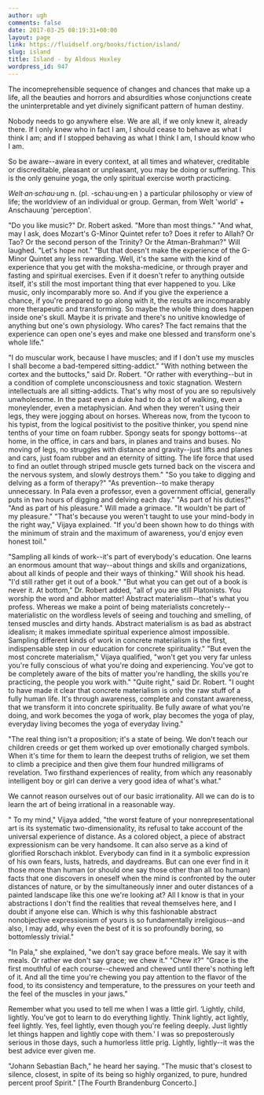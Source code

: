 ```yaml
---
author: ugh
comments: false
date: 2017-03-25 08:19:31+00:00
layout: page
link: https://fluidself.org/books/fiction/island/
slug: island
title: Island - by Aldous Huxley
wordpress_id: 947
---
```


The incomeprehensible sequence of changes and chances that make up a life, all the beauties and horrors and absurdities whose conjunctions create the uninterpretable and yet divinely significant pattern of human destiny.
 
Nobody needs to go anywhere else. We are all, if we only knew it, already there. If I only knew who in fact I am, I should cease to behave as what I think I am; and if I stopped behaving as what I think I am, I should know who I am.
 
So be aware--aware in every context, at all times and whatever, creditable or discreditable, pleasant or unpleasant, you may be doing or suffering. This is the only genuine yoga, the only spiritual exercise worth practicing.
 
_Welt·an·schau·ung_  n. (pl. -schau·ung·en ) a particular philosophy or view of life; the worldview of an individual or group.  German, from Welt 'world' + Anschauung 'perception'.
 
"Do you like music?" Dr. Robert asked. "More than most things." "And what, may I ask, does Mozart's G-Minor Quintet refer to? Does it refer to Allah? Or Tao? Or the second person of the Trinity? Or the Atman-Brahman?" Will laughed. "Let's hope not." "But that doesn't make the experience of the G-Minor Quintet any less rewarding. Well, it's the same with the kind of experience that you get with the moksha-medicine, or through prayer and fasting and spiritual exercises. Even if it doesn't refer to anything outside itself, it's still the most important thing that ever happened to you. Like music, only incomparably more so. And if you give the experience a chance, if you're prepared to go along with it, the results are incomparably more therapeutic and transforming. So maybe the whole thing does happen inside one's skull. Maybe it is private and there's no unitive knowledge of anything but one's own physiology. Who cares? The fact remains that the experience can open one's eyes and make one blessed and transform one's whole life."
 
"I do muscular work, because I have muscles; and if I don't use my muscles I shall become a bad-tempered sitting-addict." "With nothing between the cortex and the buttocks," said Dr. Robert. "Or rather with everything--but in a condition of complete unconsciousness and toxic stagnation. Western intellectuals are all sitting-addicts. That's why most of you are so repulsively unwholesome. In the past even a duke had to do a lot of walking, even a moneylender, even a metaphysician. And when they weren't using their legs, they were jogging about on horses. Whereas now, from the tycoon to his typist, from the logical positivist to the positive thinker, you spend nine tenths of your time on foam rubber. Spongy seats for spongy bottoms--at home, in the office, in cars and bars, in planes and trains and buses. No moving of legs, no struggles with distance and gravity--just lifts and planes and cars, just foam rubber and an eternity of sitting. The life force that used to find an outlet through striped muscle gets turned back on the viscera and the nervous system, and slowly destroys them." "So you take to digging and delving as a form of therapy?" "As prevention--to make therapy unnecessary. In Pala even a professor, even a government official, generally puts in two hours of digging and delving each day." "As part of his duties?" "And as part of his pleasure." Will made a grimace. "It wouldn't be part of my pleasure." "That's because you weren't taught to use your mind-body in the right way," Vijaya explained. "If you'd been shown how to do things with the minimum of strain and the maximum of awareness, you'd enjoy even honest toil."
 
"Sampling all kinds of work--it's part of everybody's education. One learns an enormous amount that way--about things and skills and organizations, about all kinds of people and their ways of thinking." Will shook his head. "I'd still rather get it out of a book." "But what you can get out of a book is never it. At bottom," Dr. Robert added, "all of you are still Platonists. You worship the word and abhor matter! Abstract materialism--that's what you profess. Whereas we make a point of being materialists concretely--materialistic on the wordless levels of seeing and touching and smelling, of tensed muscles and dirty hands. Abstract materialism is as bad as abstract idealism; it makes immediate spiritual experience almost impossible. Sampling different kinds of work in concrete materialism is the first, indispensable step in our education for concrete spirituality." "But even the most concrete materialism," Vijaya qualified, "won't get you very far unless you're fully conscious of what you're doing and experiencing. You've got to be completely aware of the bits of matter you're handling, the skills you're practicing, the people you work with." "Quite right," said Dr. Robert. "I ought to have made it clear that concrete materialism is only the raw stuff of a fully human life. It's through awareness, complete and constant awareness, that we transform it into concrete spirituality. Be fully aware of what you're doing, and work becomes the yoga of work, play becomes the yoga of play, everyday living becomes the yoga of everyday living."
 
"The real thing isn't a proposition; it's a state of being. We don't teach our children creeds or get them worked up over emotionally charged symbols. When it's time for them to learn the deepest truths of religion, we set them to climb a precipice and then give them four hundred milligrams of revelation. Two firsthand experiences of reality, from which any reasonably intelligent boy or girl can derive a very good idea of what's what."
 
We cannot reason ourselves out of our basic irrationality. All we can do is to learn the art of being irrational in a reasonable way.
 
" To my mind," Vijaya added, "the worst feature of your nonrepresentational art is its systematic two-dimensionality, its refusal to take account of the universal experience of distance. As a colored object, a piece of abstract expressionism can be very handsome. It can also serve as a kind of glorified Rorschach inkblot. Everybody can find in it a symbolic expression of his own fears, lusts, hatreds, and daydreams. But can one ever find in it those more than human (or should one say those other than all too human) facts that one discovers in oneself when the mind is confronted by the outer distances of nature, or by the simultaneously inner and outer distances of a painted landscape like this one we're looking at? All I know is that in your abstractions I don't find the realities that reveal themselves here, and I doubt if anyone else can. Which is why this fashionable abstract nonobjective expressionism of yours is so fundamentally irreligious--and also, I may add, why even the best of it is so profoundly boring, so bottomlessly trivial."
 
"In Pala," she explained, "we don't say grace before meals. We say it with meals. Or rather we don't say grace; we chew it." "Chew it?" "Grace is the first mouthful of each course--chewed and chewed until there's nothing left of it. And all the time you're chewing you pay attention to the flavor of the food, to its consistency and temperature, to the pressures on your teeth and the feel of the muscles in your jaws."
 
Remember what you used to tell me when I was a little girl. ‘Lightly, child, lightly. You've got to learn to do everything lightly. Think lightly, act lightly, feel lightly. Yes, feel lightly, even though you're feeling deeply. Just lightly let things happen and lightly cope with them.' I was so preposterously serious in those days, such a humorless little prig. Lightly, lightly--it was the best advice ever given me.
 
"Johann Sebastian Bach," he heard her saying. "The music that's closest to silence, closest, in spite of its being so highly organized, to pure, hundred percent proof Spirit." [The Fourth Brandenburg Concerto.]
